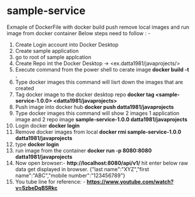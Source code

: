 # sample-service
Exmaple of DockerFile with docker build push remove local images and run image from docker container
Below steps need to follow : -
1. Create Login account into Docker Desktop
2. Create sample application
3. go to root of sample applcation
4. Create Repo int the Docker Desktop -> <ex.datta1981/javaprojects/>
5. Execute command from the power shell to cerate image
  **docker build -t <image-name sample-service-1.0.0> .**
6. Type docker images this command will lisrt down the images that are created
7. Tag docker image to the docker desktop repo
   **docker tag  <sample-service-1.0.0> <datta1981/javaprojects>**
8. Push image into docker hub
   **docker push datta1981/javaprojects**
9. Type docker images this command will show 2 images 1 application image and 2 repo image
    **sample-service-1.0.0
    datta1981/javaprojects**
10. Login docker
    **docker login**
12. Remove docker images from local
    **docker rmi sample-service-1.0.0 datta1981/javaprojects**
13. type **docker login**
14. run image from the container
    **docker run -p 8080:8080 datta1981/javaprojects**
15. Now open browser:-
  **http://localhost:8080/api/v1/**  hit enter below raw data get displayed in browser.
   {"last name":"XYZ","first name":"ABC","mobile number":"123456789"}
16. You tube line for reference: -
   **https://www.youtube.com/watch?v=SzbeDqBSRkc**
    
    
